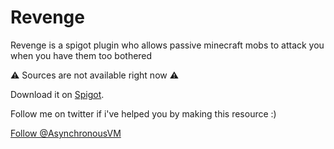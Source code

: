 <h1>Revenge</h1>

<p>Revenge is a spigot plugin who allows passive minecraft mobs to attack you when you have them too bothered</p>
<p>⚠ Sources are not available right now ⚠</p>

<p>Download it on <a href="https://www.spigotmc.org/resources/revenge-1-7-1-8-1-9-1-10.18235/">Spigot</a>.</p>

<p>Follow me on twitter if i've helped you by making this resource :)</p>
<a href="https://twitter.com/AsynchronousVM" class="twitter-follow-button" data-show-count="false">Follow @AsynchronousVM</a><script async src="//platform.twitter.com/widgets.js" charset="utf-8"></script>
